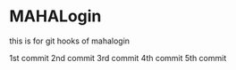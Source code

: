 # MAHALogin
this is for git hooks  of mahalogin

1st commit 
2nd commit
3rd commit 
4th commit
5th commit
